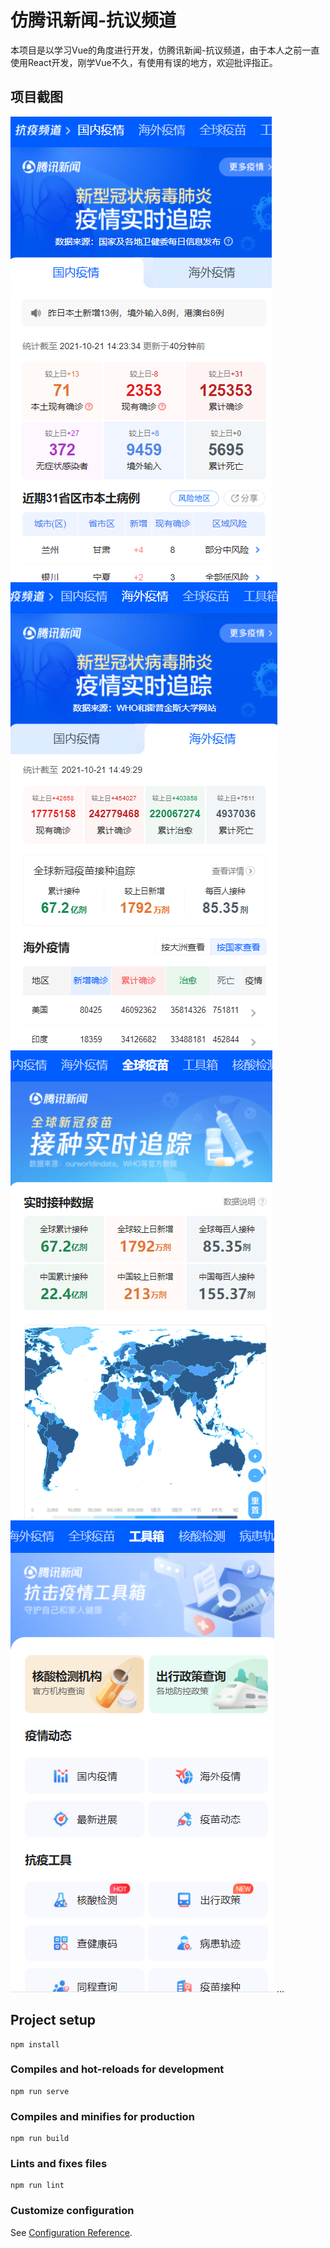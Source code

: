 # 仿腾讯新闻-抗议频道

本项目是以学习Vue的角度进行开发，仿腾讯新闻-抗议频道，由于本人之前一直使用React开发，刚学Vue不久，有使用有误的地方，欢迎批评指正。

## 项目截图
![image](src/assets/screenshot_1.png)
![image](src/assets/screenshot_2.png)
![image](src/assets/screenshot_3.png)
![image](src/assets/screenshot_4.png)
...

## Project setup
```
npm install
```

### Compiles and hot-reloads for development
```
npm run serve
```

### Compiles and minifies for production
```
npm run build
```

### Lints and fixes files
```
npm run lint
```

### Customize configuration
See [Configuration Reference](https://cli.vuejs.org/config/).
